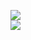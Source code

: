 [![](https://img.shields.io/badge/Made%20With-Github%20Spray-lightgrey.svg?style=for-the-badge&logo=github)](https://github.com/Annihil/github-spray#22241)  
[![](https://i.imgur.com/2DrTn0Z.gif)](https://github.com/Annihil/github-spray)